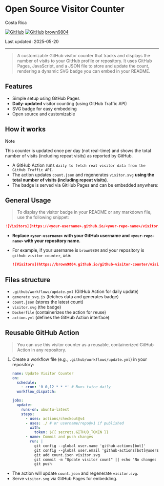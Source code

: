 # Open Source Visitor Counter

Costa Rica

[![GitHub](https://badgen.net/badge/icon/github?icon=github&label)](https://github.com)
[![GitHub](https://img.shields.io/badge/--181717?logo=github&logoColor=ffffff)](https://github.com/)
[brown9804](https://github.com/brown9804)

Last updated: 2025-05-20

----------

> A customizable GitHub visitor counter that tracks and displays the number of visits to your GitHub profile or repository. It uses GitHub Pages, JavaScript, and a JSON file to store and update the count, rendering a dynamic SVG badge you can embed in your README.

## Features

- Simple setup using GitHub Pages
- **Daily-updated** visitor counting (using GitHub Traffic API)
- SVG badge for easy embedding
- Open source and customizable

## How it works

> [!NOTE]
> This counter is updated once per day (not real-time) and shows the total number of visits (including repeat visits) as reported by GitHub.

- A GitHub Action runs `daily to fetch real visitor data from the GitHub Traffic API.`
- The action updates `count.json` and regenerates `visitor.svg` **using the total number of visits (including repeat visits)**.
- The badge is served via GitHub Pages and can be embedded anywhere:


## General Usage

> To display the visitor badge in your README or any markdown file, use the following snippet:

```markdown
![Visitors](https://<your-username>.github.io/<your-repo-name>/visitor.svg)
```

- **Replace `<your-username>` with your GitHub username and `<your-repo-name>` with your repository name.**
- For example, if your username is `brown9804` and your repository is `github-visitor-counter`, use:

    ```markdown
    ![Visitors](https://brown9804.github.io/github-visitor-counter/visitor.svg)
    ```

## Files structure

- `.github/workflows/update.yml` (GitHub Action for daily update)
- `generate_svg.js` (fetches data and generates badge)
- `count.json` (stores the latest count)
- `visitor.svg` (the badge)
- `Dockerfile` (containerizes the action for reuse)
- `action.yml` (defines the GitHub Action interface)

## Reusable GitHub Action

> You can use this visitor counter as a reusable, containerized GitHub Action in any repository.

1. Create a workflow file (e.g., `.github/workflows/update.yml`) in your repository:

    ```yaml
    name: Update Visitor Counter
    on:
      schedule:
        - cron: '0 0,12 * * *' # Runs twice daily
      workflow_dispatch:
    
    jobs:
      update:
        runs-on: ubuntu-latest
        steps:
          - uses: actions/checkout@v4
          - uses: ./ # or username/repo@v1 if published
            with:
              token: ${{ secrets.GITHUB_TOKEN }}
          - name: Commit and push changes
            run: |
              git config --global user.name 'github-actions[bot]'
              git config --global user.email 'github-actions[bot]@users.noreply.github.com'
              git add count.json visitor.svg
              git commit -m "Update visitor count" || echo "No changes to commit"
              git push
    ```

- The action will update `count.json` and regenerate `visitor.svg`.
- Serve `visitor.svg` via GitHub Pages for embedding.
